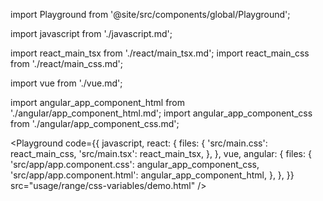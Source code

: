 import Playground from '@site/src/components/global/Playground';

import javascript from './javascript.md';

import react_main_tsx from './react/main_tsx.md';
import react_main_css from './react/main_css.md';

import vue from './vue.md';

import angular_app_component_html from './angular/app_component_html.md';
import angular_app_component_css from './angular/app_component_css.md';

<Playground
  code={{
    javascript,
    react: {
      files: {
        'src/main.css': react_main_css,
        'src/main.tsx': react_main_tsx,
      },
    },
    vue,
    angular: {
      files: {
        'src/app/app.component.css': angular_app_component_css,
        'src/app/app.component.html': angular_app_component_html,
      },
    },
  }}
  src="usage/range/css-variables/demo.html"
/>
